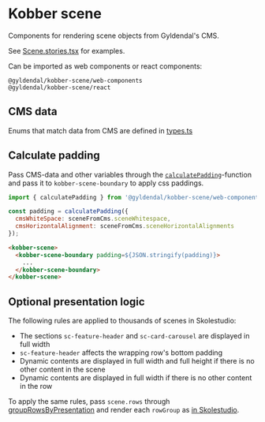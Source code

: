 # Kobber scene

Components for rendering scene objects from Gyldendal's CMS.

See [Scene.stories.tsx](src/Scene.stories.tsx) for examples.

Can be imported as web components or react components:

`@gyldendal/kobber-scene/web-components`<br />
`@gyldendal/kobber-scene/react`

## CMS data

Enums that match data from CMS are defined in [types.ts](src/types.ts)

## Calculate padding

Pass CMS-data and other variables through the [`calculatePadding`](src/calculatePadding.ts)-function and pass it to  `kobber-scene-boundary` to apply css paddings.

```javascript
import { calculatePadding } from '@gyldendal/kobber-scene/web-components';

const padding = calculatePadding({
  cmsWhiteSpace: sceneFromCms.sceneWhitespace,
  cmsHorizontalAlignment: sceneFromCms.sceneHorizontalAlignments
});
```

```html
<kobber-scene>
  <kobber-scene-boundary padding=${JSON.stringify(padding)}>
    ...
  </kobber-scene-boundary>
</kobber-scene>
```

## Optional presentation logic

The following rules are applied to thousands of scenes in Skolestudio:

* The sections `sc-feature-header` and `sc-card-carousel` are displayed in full width
* `sc-feature-header` affects the wrapping row's bottom padding
* Dynamic contents are displayed in full width and full height if there is no other content in the scene
* Dynamic contents are displayed in full width if there is no other content in the row

To apply the same rules, pass `scene.rows` through [groupRowsByPresentation](src/groupRowsByPresentation.ts) and render each `rowGroup` as [in Skolestudio](https://gyldendaldigital.visualstudio.com/Skolestudio/_git/Skolestudio/?path=%2Fclient%2Fapps%2Fapp%2Fsrc%2Fcommon%2Fscene%2FScene.tsx&version=GBmaster&_a=contents).




